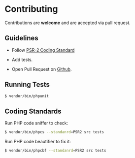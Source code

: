 # Contributing

Contributions are **welcome** and are accepted via pull request.

## Guidelines

- Follow [PSR-2 Coding Standard](https://github.com/php-fig/fig-standards/blob/master/accepted/PSR-2-coding-style-guide.md)

- Add tests.

- Open Pull Request on [Github](https://github.com/Ymbra/acrelianews-api).

## Running Tests

``` bash
$ vendor/bin/phpunit
```

## Coding Standards

Run PHP code sniffer to check:

``` bash
$ vendor/bin/phpcs --standanrd=PSR2 src tests
```

Run PHP code beautifier to fix it:

``` bash
$ vendor/bin/phpcbf --standanrd=PSR2 src tests
```
